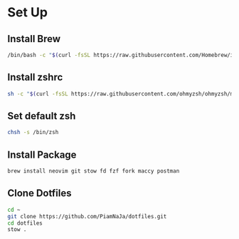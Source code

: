 # Set Up

## Install Brew

```bash
/bin/bash -c "$(curl -fsSL https://raw.githubusercontent.com/Homebrew/install/HEAD/install.sh)"
```

## Install zshrc

```bash
sh -c "$(curl -fsSL https://raw.githubusercontent.com/ohmyzsh/ohmyzsh/master/tools/install.sh)"
```

## Set default zsh

```bash
chsh -s /bin/zsh
```

## Install Package

```bash
brew install neovim git stow fd fzf fork maccy postman
```

## Clone Dotfiles

```bash
cd ~
git clone https://github.com/PiamNaJa/dotfiles.git
cd dotfiles
stow .
```
